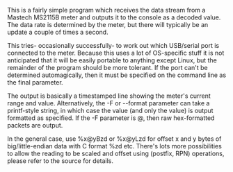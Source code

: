 This is a fairly simple program which receives the data stream from a Mastech MS2115B meter and outputs it to the console as a decoded value. The data rate is determined by the meter, but there will typically be an update a couple of times a second.

This tries- occasionally successfully- to work out which USB/serial port is connected to the meter. Because this uses a lot of OS-specific stuff it is not anticipated that it will be easily portable to anything except Linux, but the remainder of the program should be more tolerant. If the port can't be determined automagically, then it must be specified on the command line as the final parameter.

The output is basically a timestamped line showing the meter's current range and value. Alternatively, the -F or --format parameter can take a printf-style string, in which case the value (and only the value) is output formatted as specified. If the -F parameter is @, then raw hex-formatted packets are output.

In the general case, use %x@yBzd or %x@yLzd for offset x and y bytes of big/little-endian data with C format %zd etc. There's lots more possibilities to allow the reading to be scaled and offset using (postfix, RPN) operations, please refer to the source for details.

